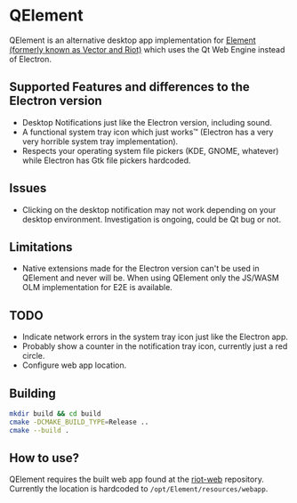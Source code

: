 # QElement

QElement is an alternative desktop app implementation for
[Element (formerly known as Vector and Riot)](https://github.com/vector-im/riot-web)
which uses the Qt Web Engine instead of Electron.

## Supported Features and differences to the Electron version

 - Desktop Notifications just like the Electron version, including sound.
 - A functional system tray icon which just works™ (Electron has a very very horrible system tray implementation).
 - Respects your operating system file pickers (KDE, GNOME, whatever) while Electron has Gtk file pickers hardcoded.

## Issues

 - Clicking on the desktop notification may not work depending on your desktop environment.
   Investigation is ongoing, could be Qt bug or not.

## Limitations

 - Native extensions made for the Electron version can't be used in QElement and never will be.
   When using QElement only the JS/WASM OLM implementation for E2E is available.

## TODO

 - Indicate network errors in the system tray icon just like the Electron app.
 - Probably show a counter in the notification tray icon, currently just a red circle.
 - Configure web app location.

## Building

```sh
mkdir build && cd build
cmake -DCMAKE_BUILD_TYPE=Release ..
cmake --build .
```

## How to use?

QElement requires the built web app found at the [riot-web](https://github.com/vector-im/riot-web/releases) repository.
Currently the location is hardcoded to `/opt/Element/resources/webapp`.

